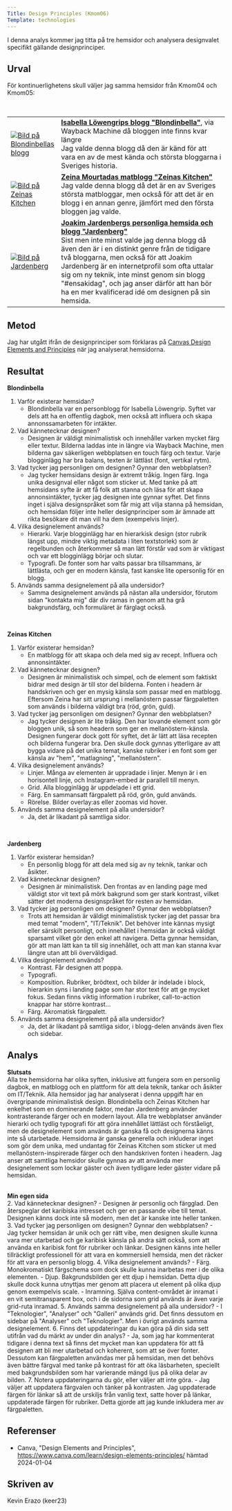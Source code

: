 ```yaml
---
Title: Design Principles (Kmom06)
Template: technologies
---
```


<p>I denna analys kommer jag titta på tre hemsidor och analysera designvalet specifikt gällande designprinciper. </p>

Urval
-----------------------

<p>För kontinuerlighetens skull väljer jag samma hemsidor från Kmom04 och Kmom05:</p>
<br />
<table>
<tr>
    <td style="width: 100px;">
        <a href="../image/blogg-blondinbella.png"><img src="../image/blogg-blondinbella.png?height=200" alt="Bild på Blondinbellas blogg" /></a>
    </td>
    <td>
<b><a href="https://web.archive.org/web/20160528173355/https://www.blondinbella.se/">Isabella Löwengrips blogg "Blondinbella"</a></b>, via Wayback Machine då bloggen inte finns kvar längre<br />
Jag valde denna blogg då den är känd för att vara en av de mest kända och största bloggarna i Sveriges historia.
    </td>
</tr>
<tr>
    <td>
        <a href="../image/blogg-zeinas.png"><img src="../image/blogg-zeinas.png?height=200" alt="Bild på Zeinas Kitchen" /></a>
    </td>
    <td>
<b><a href="https://zeinaskitchen.se/">Zeina Mourtadas matblogg "Zeinas Kitchen"</b></a><br />
Jag valde denna blogg då det är en av Sveriges största matbloggar, men också för att det är en blogg i en annan genre, jämfört med den första bloggen jag valde.
    </td>
</tr>
<tr>
    <td>
        <a href="../image/blogg-jardenberg.png"><img src="../image/blogg-jardenberg.png?height=200" alt="Bild på Jardenberg" /></a>
    </td>
    <td>
<b><a href="https://jardenberg.se/">Joakim Jardenbergs personliga hemsida och blogg "Jardenberg"</b></a><br />
Sist men inte minst valde jag denna blogg då även den är i en distinkt genre från de tidigare två bloggarna, men också för att Joakim Jardenberg är en internetprofil som ofta uttalar sig om ny teknik, inte minst genom sin blogg "#ensakidag", och jag anser därför att han bör ha en mer kvalificerad idé om designen på sin hemsida. 
    </td>
</tr>
</table>

Metod
-----------------------

Jag har utgått ifrån de designprinciper som förklaras på [Canvas Design Elements and Principles](https://www.canva.com/learn/design-elements-principles/) när jag analyserat hemsidorna. 

Resultat
-----------------------

__Blondinbella__
1. Varför existerar hemsidan?
    - Blondinbella var en personblogg för Isabella Löwengrip. Syftet var dels att ha en offentlig dagbok, men också att influera och skapa annonssamarbeten för intäkter. 
2. Vad kännetecknar designen?
    - Designen är väldigt minimalistisk och innehåller varken mycket färg eller textur. Bilderna laddas inte in längre via Wayback Machine, men bilderna gav säkerligen webbplatsen en touch färg och textur. Varje blogginlägg har bra balans, texten är lättläst (font, vertikal rytm). 
3. Vad tycker jag personligen om designen? Gynnar den webbplatsen?
    - Jag tycker hemsidans design är extremt tråkig. Ingen färg. Inga unika designval eller något som sticker ut. Med tanke på att hemsidans syfte är att få folk att stanna och läsa för att skapa annonsintäkter, tycker jag designen inte gynnar syftet. Det finns inget i själva designspråket som får mig att vilja stanna på hemsidan, och hemsidan följer inte heller designprinciper som är ämnade att rikta besökare dit man vill ha dem (exempelvis linjer).
4. Vilka designelement används?
    - Hierarki. Varje blogginlägg har en hierarkisk design (stor rubrik längst upp, mindre viktig metadata i liten textstorlek) som är regelbunden och återkommer så man lätt förstår vad som är viktigast och var ett blogginlägg börjar och slutar.
    - Typografi. De fonter som har valts passar bra tillsammans, är lättlästa, och ger en modern känsla, fast kanske lite opersonlig för en blogg.  
5. Används samma designelement på alla undersidor?
    - Samma designelement används på nästan alla undersidor, förutom sidan "kontakta mig" där div ramas in genom att ha grå bakgrundsfärg, och formuläret är färglagt också. <br />
<br />

__Zeinas Kitchen__
1. Varför existerar hemsidan?
    - En matblogg för att skapa och dela med sig av recept. Influera och annonsintäkter. 
2. Vad kännetecknar designen?
    - Designen är minimalistisk och simpel, och de element som faktiskt bidrar med design är till stor del bilderna. Fonten i headern är handskriven och ger en mysig känsla som passar med en matblogg. Eftersom Zeina har sitt ursprung i mellanöstern passar färgpaletten som används i bilderna väldigt bra (röd, grön, guld).
3. Vad tycker jag personligen om designen? Gynnar den webbplatsen?
    - Jag tycker designen är lite tråkig. Den har lovande element som gör bloggen unik, så som headern som ger en mellanöstern-känsla. Designen fungerar dock gott för syftet, det är lätt att läsa recepten och bilderna fungerar bra. Den skulle dock gynnas ytterligare av att bygga vidare på det unika temat, kanske rubriker i en font som ger känsla av "hem", "matlagning", "mellanöstern". 
4. Vilka designelement används?
    - Linjer. Många av elementen är uppradade i linjer. Menyn är i en horisontell linje, och Instagram-embed är parallell till menyn.  
    - Grid. Alla blogginlägg är uppdelade i ett grid.
    - Färg. En sammansatt färgpalett på röd, grön, guld används. 
    - Rörelse. Bilder overlay:as eller zoomas vid hover. 
5. Används samma designelement på alla undersidor?
    - Ja, det är likadant på samtliga sidor. <br />
<br />

__Jardenberg__
1. Varför existerar hemsidan?
    - En personlig blogg för att dela med sig av ny teknik, tankar och åsikter.
2. Vad kännetecknar designen?
    - Designen är minimalistisk. Den frontas av en landing page med väldigt stor vit text på mörk bakgrund som ger stark kontrast, vilket sätter det moderna designspråket för resten av hemsidan. 
3. Vad tycker jag personligen om designen? Gynnar den webbplatsen?
    - Trots att hemsidan är väldigt minimalistisk tycker jag det passar bra med temat "modern", "IT/Teknik". Det behöver inte kännas mysigt eller särskilt personligt, och innehållet i hemsidan är också väldigt sparsamt vilket gör den enkel att navigera. Detta gynnar hemsidan, gör att man lätt kan ta till sig innehållet, och att man kan stanna kvar längre utan att bli överväldigad. 
4. Vilka designelement används?
    - Kontrast. Får designen att poppa.
    - Typografi. 
    - Komposition. Rubriker, brödtext, och bilder är indelade i block, hierarkin syns i landing page som har stor text för att ge mycket fokus. Sedan finns viktig information i rubriker, call-to-action knappar har större kontrast... 
    - Färg. Akromatisk färgpalett. 
5. Används samma designelement på alla undersidor?
    - Ja, det är likadant på samtliga sidor, i blogg-delen används även flex och sidebar. 


Analys
-----------------------

__Slutsats__<br />
Alla tre hemsidorna har olika syften, inklusive att fungera som en personlig dagbok, en matblogg och en plattform för att dela teknik, tankar och åsikter om IT/Teknik. Alla hemsidor jag har analyserat i denna uppgift har en övergripande minimalistisk design. Blondinbella och Zeinas Kitchen har enkelhet som en dominerande faktor, medan Jardenberg använder kontrasterande färger och en modern layout. Alla tre webbplatser använder hierarki och tydlig typografi för att göra innehållet lättläst och förståeligt, men de designelement som används är ganska få och designerna känns inte så utarbetade. Hemsidorna är ganska generella och inkluderar inget som gör dem unika, med undantag för Zeinas Kitchen som sticker ut med mellanöstern-inspirerade färger och den handskriven fonten i headern. Jag anser att samtliga hemsidor skulle gynnas av att använda mer designelement som lockar gäster och även tydligare leder gäster vidare på hemsidan. 
<br />
<br />

__Min egen sida__<br />
2. Vad kännetecknar designen?
    - Designen är personlig och färgglad. Den återspeglar det karibiska intresset och ger en passande vibe till temat. Designen känns dock inte så modern, men det är kanske inte heller tanken. 
3. Vad tycker jag personligen om designen? Gynnar den webbplatsen?
    - Jag tycker hemsidan är unik och ger rätt vibe, men designen skulle kunna vara mer utarbetad och ge karibisk känsla på andra sätt också, som att använda en karibisk font för rubriker och länkar. Designen känns inte heller tillräckligt professionell för att vara en kommersiell hemsida, men det räcker för att vara en personlig blogg. 
4. Vilka designelement används?
    - Färg. Monokromatiskt färgschema som dock skulle kunna inarbetas mer i de olika elementen. 
    - Djup. Bakgrundsbilden ger ett djup i hemsidan. Detta djup skulle dock kunna utnyttjas mer genom att placera ut element på olika djup genom exempelvis scale. 
    - Inramning. Själva content-området är inramat i en vit semitransparent box, och i de sidorna som grid används är även varje grid-ruta inramad. 
5. Används samma designelement på alla undersidor?
    - I "Teknologier", "Analyser" och "Galleri" används grid. Det finns dessutom en sidebar på "Analyser" och "Teknologier". Men i övrigt används samma designelement.
6. Finns det uppdateringar du kan göra på din sida sett utifrån vad du märkt av under din analys?
    - Ja, som jag har kommenterat tidigare i denna text så finns det mycket man kan uppdatera för att få designen att bli mer utarbetad och koherent, som att se över fonter. Dessutom kan färgpaletten användas mer på hemsidan, men det behövs även bättre färgval med tanke på kontrast för att öka läsbarheten, speciellt med bakgrundsbilden som har varierande mängd ljus på olika delar av bilden. 
7. Notera uppdateringarna du gör, eller väljer att inte göra.
    - Jag väljer att uppdatera färgvalen och tänker på kontrasten. Jag uppdaterade färgen för länkar så att de urskiljs från vanlig text, satte hover på länkar, uppdaterade färgen för rubriker. Detta gjorde att jag kunde inkludera mer av färgpaletten.

Referenser
-----------------------

- Canva, "Design Elements and Principles", https://www.canva.com/learn/design-elements-principles/ hämtad 2024-01-04

Skriven av
-----------------------

Kevin Erazo (keer23)